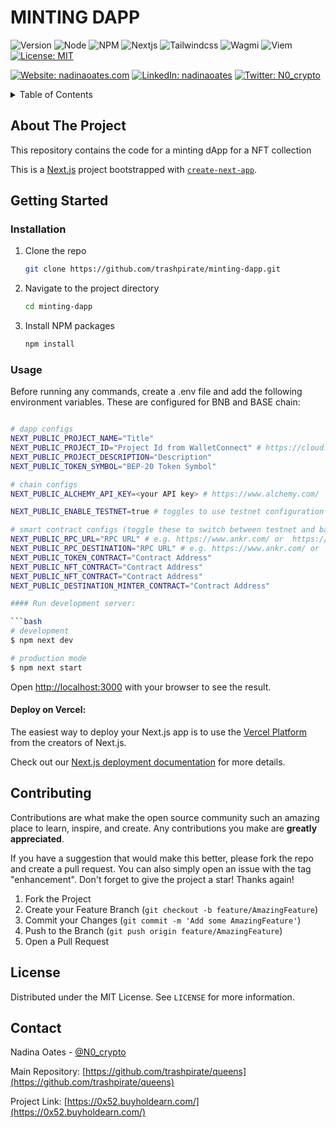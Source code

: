 # MINTING DAPP

![Version](https://img.shields.io/badge/version-1.0.0-blue.svg?style=for-the-badge)
![Node](https://img.shields.io/badge/node-v12.22.9-blue.svg?style=for-the-badge)
![NPM](https://img.shields.io/badge/npm-v10.6.0-blue?style=for-the-badge)
![Nextjs](https://img.shields.io/badge/next-v14.2.3-blue?style=for-the-badge)
![Tailwindcss](https://img.shields.io/badge/TailwindCSS-v3.4.1-blue?style=for-the-badge)
![Wagmi](https://img.shields.io/badge/Wagmi-v2.8.0-blue?style=for-the-badge)
![Viem](https://img.shields.io/badge/Viem-v2.9.31-blue?style=for-the-badge)
[![License: MIT](https://img.shields.io/github/license/trashpirate/hold-earn.svg?style=for-the-badge)](https://github.com/trashpirate/hold-earn/blob/main/LICENSE)

[![Website: nadinaoates.com](https://img.shields.io/badge/Portfolio-00e0a7?style=for-the-badge&logo=Website)](https://nadinaoates.com)
[![LinkedIn: nadinaoates](https://img.shields.io/badge/LinkedIn-0a66c2?style=for-the-badge&logo=LinkedIn&logoColor=f5f5f5)](https://linkedin.com/in/nadinaoates)
[![Twitter: N0\_crypto](https://img.shields.io/badge/@N0\_crypto-black?style=for-the-badge&logo=X)](https://twitter.com/N0\_crypto)

<!-- TABLE OF CONTENTS -->
<details>
  <summary>Table of Contents</summary>
  <ol>
    <li>
      <a href="#about-the-project">About The Project</a>
    </li>
    <li>
      <a href="#getting-started">Getting Started</a>
      <ul>
        <li><a href="#installation">Installation</a></li>
        <li><a href="#usage">Usage</a></li>
      </ul>
    </li>
    <li><a href="#contributing">Contributing</a></li>
    <li><a href="#license">License</a></li>
    <li><a href="#contact">Contact</a></li>
    <!-- <li><a href="#acknowledgments">Acknowledgments</a></li> -->
  </ol>
</details>



<!-- ABOUT THE PROJECT -->
## About The Project

This repository contains the code for a minting dApp for a NFT collection

This is a [Next.js](https://nextjs.org/) project bootstrapped with [`create-next-app`](https://github.com/vercel/next.js/tree/canary/packages/create-next-app).


<!-- GETTING STARTED -->
## Getting Started

### Installation

1. Clone the repo
   ```sh
   git clone https://github.com/trashpirate/minting-dapp.git
   ```
2. Navigate to the project directory
   ```sh
   cd minting-dapp
   ```
3. Install NPM packages
   ```sh
   npm install
   ```

### Usage

Before running any commands, create a .env file and add the following environment variables. These are configured for BNB and BASE chain:
```bash

# dapp configs
NEXT_PUBLIC_PROJECT_NAME="Title"
NEXT_PUBLIC_PROJECT_ID="Project Id from WalletConnect" # https://cloud.walletconnect.com/app
NEXT_PUBLIC_PROJECT_DESCRIPTION="Description"
NEXT_PUBLIC_TOKEN_SYMBOL="BEP-20 Token Symbol"

# chain configs
NEXT_PUBLIC_ALCHEMY_API_KEY=<your API key> # https://www.alchemy.com/

NEXT_PUBLIC_ENABLE_TESTNET=true # toggles to use testnet configuration or base

# smart contract configs (toggle these to switch between testnet and base)
NEXT_PUBLIC_RPC_URL="RPC URL" # e.g. https://www.ankr.com/ or  https://www.alchemy.com/ (depends on chains and your preference)
NEXT_PUBLIC_RPC_DESTINATION="RPC URL" # e.g. https://www.ankr.com/ or  https://www.alchemy.com/ (depends on chains and your preference)
NEXT_PUBLIC_TOKEN_CONTRACT="Contract Address"
NEXT_PUBLIC_NFT_CONTRACT="Contract Address"
NEXT_PUBLIC_NFT_CONTRACT="Contract Address"
NEXT_PUBLIC_DESTINATION_MINTER_CONTRACT="Contract Address"

#### Run development server:

```bash
# development
$ npm next dev

# production mode
$ npm next start
```

Open [http://localhost:3000](http://localhost:3000) with your browser to see the result.

#### Deploy on Vercel:

The easiest way to deploy your Next.js app is to use the [Vercel Platform](https://vercel.com/new?utm_medium=default-template&filter=next.js&utm_source=create-next-app&utm_campaign=create-next-app-readme) from the creators of Next.js.

Check out our [Next.js deployment documentation](https://nextjs.org/docs/deployment) for more details.


<!-- CONTRIBUTING -->
## Contributing

Contributions are what make the open source community such an amazing place to learn, inspire, and create. Any contributions you make are **greatly appreciated**.

If you have a suggestion that would make this better, please fork the repo and create a pull request. You can also simply open an issue with the tag "enhancement".
Don't forget to give the project a star! Thanks again!

1. Fork the Project
2. Create your Feature Branch (`git checkout -b feature/AmazingFeature`)
3. Commit your Changes (`git commit -m 'Add some AmazingFeature'`)
4. Push to the Branch (`git push origin feature/AmazingFeature`)
5. Open a Pull Request


<!-- LICENSE -->
## License

Distributed under the MIT License. See `LICENSE` for more information.

<!-- CONTACT -->
## Contact

Nadina Oates - [@N0_crypto](https://twitter.com/N0_crypto)

Main Repository: [https://github.com/trashpirate/queens](https://github.com/trashpirate/queens)

Project Link: [https://0x52.buyholdearn.com/](https://0x52.buyholdearn.com/)


<!-- ACKNOWLEDGMENTS -->
<!-- ## Acknowledgments -->

